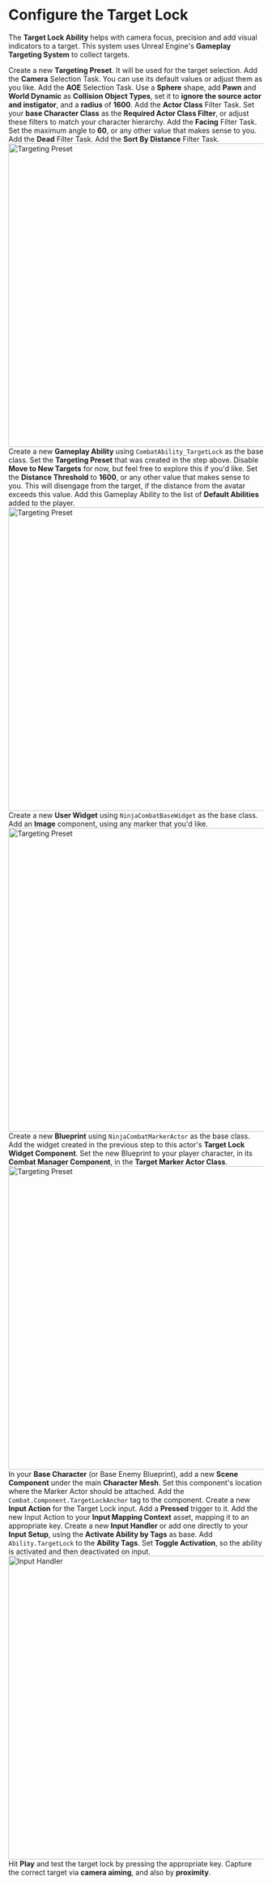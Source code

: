 # Configure the Target Lock
<secondary-label ref="guide"/>

The **Target Lock Ability** helps with camera focus, precision and add visual indicators to a target. This system uses
Unreal Engine's **Gameplay Targeting System** to collect targets.

<procedure title="Create a Targeting Preset" collapsible="true">
    <step>Create a new <b>Targeting Preset</b>. It will be used for the target selection.</step>
    <step>Add the <b>Camera</b> Selection Task. You can use its default values or adjust them as you like.</step>
    <step>Add the <b>AOE</b> Selection Task. Use a <b>Sphere</b> shape, add <b>Pawn</b> and <b>World Dynamic</b> as <b>Collision Object Types</b>, set it to <b>ignore the source actor and instigator</b>, and a <b>radius</b> of <b>1600</b>.</step>
    <step>Add the <b>Actor Class</b> Filter Task. Set your <b>base Character Class</b> as the <b>Required Actor Class Filter</b>, or adjust these filters to match your character hierarchy.</step>
    <step>Add the <b>Facing</b> Filter Task. Set the maximum angle to <b>60</b>, or any other value that makes sense to you.</step>
    <step>Add the <b>Dead</b> Filter Task.</step>
    <step>Add the <b>Sort By Distance</b> Filter Task.</step>
    <img src="p02g01_targeting_preset.png" alt="Targeting Preset" thumbnail="true" border-effect="line" width="600"/>
</procedure>

<procedure title="Configure the Target Lock Ability" collapsible="true">
    <step>Create a new <b>Gameplay Ability</b> using <code>CombatAbility_TargetLock</code> as the base class.</step>
    <step>Set the <b>Targeting Preset</b> that was created in the step above.</step>
    <step>Disable <b>Move to New Targets</b> for now, but feel free to explore this if you'd like.</step>
    <step>Set the <b>Distance Threshold</b> to <b>1600</b>, or any other value that makes sense to you. This will disengage from the target, if the distance from the avatar exceeds this value.</step>
    <step>Add this Gameplay Ability to the list of <b>Default Abilities</b> added to the player.</step>    
    <img src="p02g01_target_lock_ability.png" alt="Targeting Preset" thumbnail="true" border-effect="line" width="600"/>
</procedure>

<procedure title="Create a Target Lock Widget" collapsible="true">
    <step>Create a new <b>User Widget</b> using <code>NinjaCombatBaseWidget</code> as the base class.</step>
    <step>Add an <b>Image</b> component, using any marker that you'd like.</step>
    <img src="p02g01_target_lock_widget.png" alt="Targeting Preset" thumbnail="true" border-effect="line" width="600"/>
</procedure>

<procedure title="Create a Marker Actor" collapsible="true">
    <step>Create a new <b>Blueprint</b> using <code>NinjaCombatMarkerActor</code> as the base class.</step>
    <step>Add the widget created in the previous step to this actor's <b>Target Lock Widget Component</b>.</step>
    <step>Set the new Blueprint to your player character, in its <b>Combat Manager Component</b>, in the <b>Target Marker Actor Class</b>.</step>
    <img src="p02g01_marker_actor.png" alt="Targeting Preset" thumbnail="true" border-effect="line" width="600"/>
</procedure>

<procedure title="Configure the enemy anchor" collapsible="true">
    <step>In your <b>Base Character</b> (or Base Enemy Blueprint), add a new <b>Scene Component</b> under the main <b>Character Mesh</b>.</step>
    <step>Set this component's location where the Marker Actor should be attached.</step>
    <step>Add the <code>Combat.Component.TargetLockAnchor</code> tag to the component.</step>
</procedure>

<procedure title="Configure the Target Lock Input" collapsible="true">
    <step>Create a new <b>Input Action</b> for the Target Lock input. Add a <b>Pressed</b> trigger to it.</step>
    <step>Add the new Input Action to your <b>Input Mapping Context</b> asset, mapping it to an appropriate key.</step>
    <step>Create a new <b>Input Handler</b> or add one directly to your <b>Input Setup</b>, using the <b>Activate Ability by Tags</b> as base.</step>
    <step>Add <code>Ability.TargetLock</code> to the <b>Ability Tags</b>.</step>
    <step>Set <b>Toggle Activation</b>, so the ability is activated and then deactivated on input.</step>
    <img src="p02g01_input_handler.png" alt="Input Handler" thumbnail="true" border-effect="line" width="600"/>
</procedure>

<procedure title="Test Everything" collapsible="true">
    <step>Hit <b>Play</b> and test the target lock by pressing the appropriate key.</step>
    <step>Capture the correct target via <b>camera aiming</b>, and also by <b>proximity</b>.</step>
</procedure>
